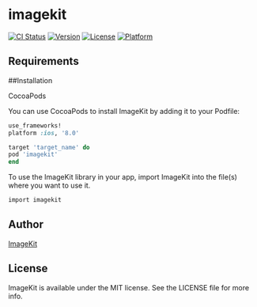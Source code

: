 # imagekit

[![CI Status](https://img.shields.io/travis/rungtaakki/imagekit.svg?style=flat)](https://travis-ci.org/rungtaakki/imagekit)
[![Version](https://img.shields.io/cocoapods/v/imagekit.svg?style=flat)](https://cocoapods.org/pods/imagekit)
[![License](https://img.shields.io/cocoapods/l/imagekit.svg?style=flat)](https://cocoapods.org/pods/imagekit)
[![Platform](https://img.shields.io/cocoapods/p/imagekit.svg?style=flat)](https://cocoapods.org/pods/imagekit)

## Requirements

##Installation

CocoaPods

You can use CocoaPods to install ImageKit by adding it to your Podfile:

```ruby
use_frameworks!
platform :ios, '8.0'

target 'target_name' do
pod 'imagekit'
end
```

To use the ImageKit library in your app, import ImageKit into the file(s) where you want to use it.

```ruby
import imagekit
```

## Author

[ImageKit](https://imagekit.io)

## License

ImageKit is available under the MIT license. See the LICENSE file for more info.
